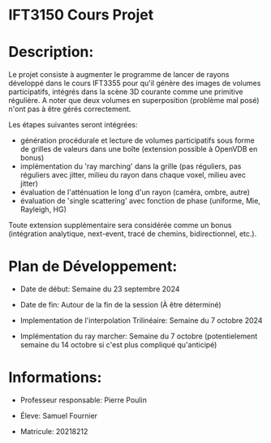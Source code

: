 # IFT3150 Cours Projet

# Description:
Le projet consiste à augmenter le programme de lancer de rayons développé dans 
le cours IFT3355 pour qu'il génère des images de volumes participatifs,
intégrés dans la scène 3D courante comme une primitive régulière.  A noter que 
deux volumes en superposition (problème mal posé) n'ont pas à être gérés 
correctement.

Les étapes suivantes seront intégrées:

- génération procédurale et lecture de volumes participatifs sous forme de 
  grilles de valeurs dans une boîte (extension possible à OpenVDB en bonus)
- implémentation du 'ray marching' dans la grille (pas réguliers, pas réguliers 
  avec jitter, milieu du rayon dans chaque voxel, milieu avec jitter)
- évaluation de l'atténuation le long d'un rayon (caméra, ombre, autre)
- évaluation de 'single scattering' avec fonction de phase (uniforme, Mie,
  Rayleigh, HG)

Toute extension supplémentaire sera considérée comme un bonus (intégration 
analytique, next-event, tracé de chemins, bidirectionnel, etc.).

# Plan de Développement:
- Date de début: Semaine du 23 septembre 2024
- Date de fin: Autour de la fin de la session (À être déterminé)

- Implementation de l'interpolation Trilinéaire: Semaine du 7 octobre 2024
- Implémentation du ray marcher: Semaine du 7 octobre (potentielement semaine du 14 octobre si c'est plus compliqué qu'anticipé)

# Informations:
- Professeur responsable: Pierre Poulin

- Éleve: Samuel Fournier

- Matricule: 20218212

